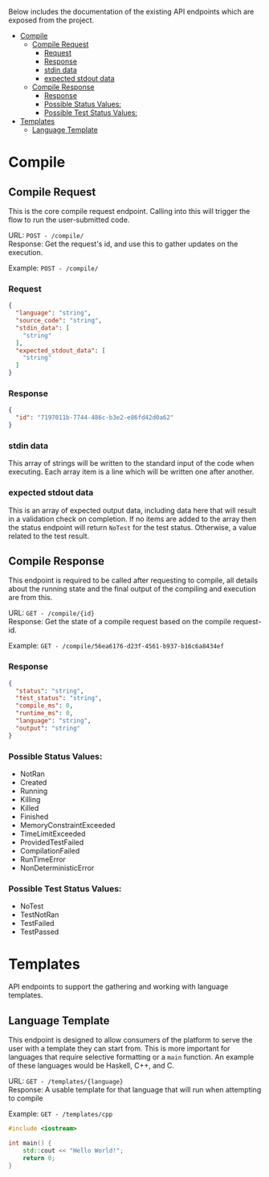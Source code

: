 Below includes the documentation of the existing API endpoints which are exposed from the project.

- [Compile](#compile)
    * [Compile Request](#compile-request)
        + [Request](#request)
        + [Response](#response)
        + [stdin data](#stdin-data)
        + [expected stdout data](#expected-stdout-data)
    * [Compile Response](#compile-response)
        + [Response](#response-1)
        + [Possible Status Values:](#possible-status-values-)
        + [Possible Test Status Values:](#possible-test-status-values-)
- [Templates](#templates)
    * [Language Template](#language-template)


# Compile

## Compile Request

This is the core compile request endpoint. Calling into this will trigger the flow to run the user-submitted code.

URL: `POST - /compile/`  
Response: Get the request's id, and use this to gather updates on the execution.

Example: `POST - /compile/`

### Request

```JSON
{
  "language": "string",
  "source_code": "string",
  "stdin_data": [
	"string"
  ],
  "expected_stdout_data": [
	"string"
  ]
}
```

### Response

```JSON
{
  "id": "7197011b-7744-486c-b3e2-e86fd42d0a62"
}
```

### stdin data

This array of strings will be written to the standard input of the code when executing. Each array item is a line which
will be written one after another.

### expected stdout data

This is an array of expected output data, including data here that will result in a validation check on completion. If
no items are added to the array then the status endpoint will return `NoTest` for the test status. Otherwise, a value
related to the test result.

## Compile Response

This endpoint is required to be called after requesting to compile, all details about the running state and the final
output of the compiling and execution are from this.

URL: `GET - /compile/{id}`  
Response: Get the state of a compile request based on the compile request-id.

Example: `GET - /compile/56ea6176-d23f-4561-b937-b16c6a8434ef`

### Response

```json
{
  "status": "string",
  "test_status": "string",
  "compile_ms": 0,
  "runtime_ms": 0,
  "language": "string",
  "output": "string"
}
```

### Possible Status Values:

* NotRan
* Created
* Running
* Killing
* Killed
* Finished
* MemoryConstraintExceeded
* TimeLimitExceeded
* ProvidedTestFailed
* CompilationFailed
* RunTimeError
* NonDeterministicError

### Possible Test Status Values:

* NoTest
* TestNotRan
* TestFailed
* TestPassed

# Templates

API endpoints to support the gathering and working with language templates.

## Language Template

This endpoint is designed to allow consumers of the platform to serve the user with a template they can start from. This
is more important for languages that require selective formatting or a `main` function. An example of these languages
would be Haskell, C++, and C.

URL: `GET - /templates/{language}`  
Response: A usable template for that language that will run when attempting to compile

Example: `GET - /templates/cpp`

```cpp
#include <iostream>

int main() {
    std::cout << "Hello World!";
    return 0;
}
```
